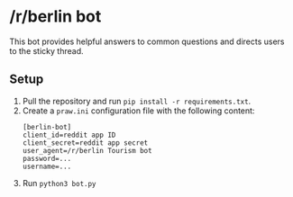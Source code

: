# /r/berlin bot

This bot provides helpful answers to common questions and directs users to the sticky thread.

## Setup

1. Pull the repository and run `pip install -r requirements.txt`.
2. Create a `praw.ini` configuration file with the following content:
    ```
    [berlin-bot]
    client_id=reddit app ID
    client_secret=reddit app secret
    user_agent=/r/berlin Tourism bot
    password=...
    username=...
    ```
3. Run `python3 bot.py`